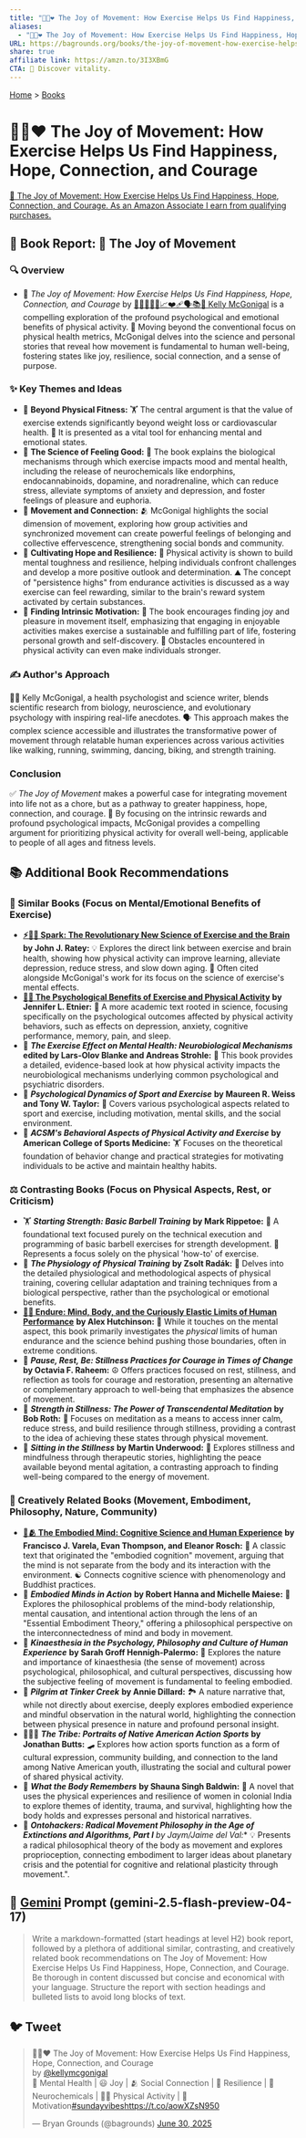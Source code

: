 ```yaml
---
title: "🏃😊❤️ The Joy of Movement: How Exercise Helps Us Find Happiness, Hope, Connection, and Courage"
aliases:
  - "🏃😊❤️ The Joy of Movement: How Exercise Helps Us Find Happiness, Hope, Connection, and Courage"
URL: https://bagrounds.org/books/the-joy-of-movement-how-exercise-helps-us-find-happiness-hope-connection-and-courage
share: true
affiliate link: https://amzn.to/3I3XBmG
CTA: 💪 Discover vitality.
---
```

[Home](../index.md) > [Books](./index.md)  
# 🏃😊❤️ The Joy of Movement: How Exercise Helps Us Find Happiness, Hope, Connection, and Courage  
[🛒 The Joy of Movement: How Exercise Helps Us Find Happiness, Hope, Connection, and Courage. As an Amazon Associate I earn from qualifying purchases.](https://amzn.to/3I3XBmG)  
  
## 📖 Book Report: 🧘 The Joy of Movement  
  
### 🔍 Overview  
  
* 🤸 *The Joy of Movement: How Exercise Helps Us Find Happiness, Hope, Connection, and Courage* by [🧠🔬🧘‍♀️💪📈❤️‍🩹🗣️📚🌟 Kelly McGonigal](../people/kelly-mcgonigal.md) is a compelling exploration of the profound psychological and emotional benefits of physical activity. 🧠 Moving beyond the conventional focus on physical health metrics, McGonigal delves into the science and personal stories that reveal how movement is fundamental to human well-being, fostering states like joy, resilience, social connection, and a sense of purpose.  
  
### ✨ Key Themes and Ideas  
  
* 💪 **Beyond Physical Fitness:** 🏋️ The central argument is that the value of exercise extends significantly beyond weight loss or cardiovascular health. 🧠 It is presented as a vital tool for enhancing mental and emotional states.  
* 🧠 **The Science of Feeling Good:** 🧪 The book explains the biological mechanisms through which exercise impacts mood and mental health, including the release of neurochemicals like endorphins, endocannabinoids, dopamine, and noradrenaline, which can reduce stress, alleviate symptoms of anxiety and depression, and foster feelings of pleasure and euphoria.  
* 🤝 **Movement and Connection:** 🫂 McGonigal highlights the social dimension of movement, exploring how group activities and synchronized movement can create powerful feelings of belonging and collective effervescence, strengthening social bonds and community.  
* 🌟 **Cultivating Hope and Resilience:** 🌱 Physical activity is shown to build mental toughness and resilience, helping individuals confront challenges and develop a more positive outlook and determination. ⛰️ The concept of "persistence highs" from endurance activities is discussed as a way exercise can feel rewarding, similar to the brain's reward system activated by certain substances.  
* 🎯 **Finding Intrinsic Motivation:** 🥰 The book encourages finding joy and pleasure in movement itself, emphasizing that engaging in enjoyable activities makes exercise a sustainable and fulfilling part of life, fostering personal growth and self-discovery. 🚧 Obstacles encountered in physical activity can even make individuals stronger.  
  
### ✍️ Author's Approach  
  
👩‍⚕️ Kelly McGonigal, a health psychologist and science writer, blends scientific research from biology, neuroscience, and evolutionary psychology with inspiring real-life anecdotes. 🗣️ This approach makes the complex science accessible and illustrates the transformative power of movement through relatable human experiences across various activities like walking, running, swimming, dancing, biking, and strength training.  
  
### Conclusion  
  
✅ *The Joy of Movement* makes a powerful case for integrating movement into life not as a chore, but as a pathway to greater happiness, hope, connection, and courage. 🎉 By focusing on the intrinsic rewards and profound psychological impacts, McGonigal provides a compelling argument for prioritizing physical activity for overall well-being, applicable to people of all ages and fitness levels.  
  
## 📚 Additional Book Recommendations  
  
### 🧠 Similar Books (Focus on Mental/Emotional Benefits of Exercise)  
  
* **[⚡🧠🏃 Spark: The Revolutionary New Science of Exercise and the Brain](./spark-the-revolutionary-new-science-of-exercise-and-the-brain.md)** **by John J. Ratey:** 💡 Explores the direct link between exercise and brain health, showing how physical activity can improve learning, alleviate depression, reduce stress, and slow down aging. 📖 Often cited alongside McGonigal's work for its focus on the science of exercise's mental effects.  
* **[🧠🏃 The Psychological Benefits of Exercise and Physical Activity](./the-psychological-benefits-of-exercise-and-physical-activity.md)** **by Jennifer L. Etnier:** 🔬 A more academic text rooted in science, focusing specifically on the psychological outcomes affected by physical activity behaviors, such as effects on depression, anxiety, cognitive performance, memory, pain, and sleep.  
* 🧠 ***The Exercise Effect on Mental Health: Neurobiological Mechanisms*** **edited by Lars-Olov Blanke and Andreas Strohle:** 🔬 This book provides a detailed, evidence-based look at how physical activity impacts the neurobiological mechanisms underlying common psychological and psychiatric disorders.  
* 🧠 ***Psychological Dynamics of Sport and Exercise*** **by Maureen R. Weiss and Tony W. Taylor:** 🤸 Covers various psychological aspects related to sport and exercise, including motivation, mental skills, and the social environment.  
* 💪 ***ACSM's Behavioral Aspects of Physical Activity and Exercise*** **by American College of Sports Medicine:** 🏋️ Focuses on the theoretical foundation of behavior change and practical strategies for motivating individuals to be active and maintain healthy habits.  
  
### ⚖️ Contrasting Books (Focus on Physical Aspects, Rest, or Criticism)  
  
* 🏋️ ***Starting Strength: Basic Barbell Training*** **by Mark Rippetoe:** 🔩 A foundational text focused purely on the technical execution and programming of basic barbell exercises for strength development. 💪 Represents a focus solely on the physical 'how-to' of exercise.  
* 🧪 ***The Physiology of Physical Training*** **by Zsolt Radák:** 🔬 Delves into the detailed physiological and methodological aspects of physical training, covering cellular adaptation and training techniques from a biological perspective, rather than the psychological or emotional benefits.  
* **[💪🧠 Endure: Mind, Body, and the Curiously Elastic Limits of Human Performance](./endure-mind-body-and-the-curiously-elastic-limits-of-human-performance.md)** **by Alex Hutchinson:** 🧠 While it touches on the mental aspect, this book primarily investigates the *physical* limits of human endurance and the science behind pushing those boundaries, often in extreme conditions.  
* 🧘 ***Pause, Rest, Be: Stillness Practices for Courage in Times of Change*** **by Octavia F. Raheem:** ☮️ Offers practices focused on rest, stillness, and reflection as tools for courage and restoration, presenting an alternative or complementary approach to well-being that emphasizes the absence of movement.  
* 🧘 ***Strength in Stillness: The Power of Transcendental Meditation*** **by Bob Roth:** 🧠 Focuses on meditation as a means to access inner calm, reduce stress, and build resilience through stillness, providing a contrast to the idea of achieving these states through physical movement.  
* 🧘 ***Sitting in the Stillness*** **by Martin Underwood:** 🌳 Explores stillness and mindfulness through therapeutic stories, highlighting the peace available beyond mental agitation, a contrasting approach to finding well-being compared to the energy of movement.  
  
### 🎨 Creatively Related Books (Movement, Embodiment, Philosophy, Nature, Community)  
  
* **[🧠🫂 The Embodied Mind: Cognitive Science and Human Experience](./the-embodied-mind-cognitive-science-and-human-experience.md)** **by Francisco J. Varela, Evan Thompson, and Eleanor Rosch:** 👤 A classic text that originated the "embodied cognition" movement, arguing that the mind is not separate from the body and its interaction with the environment. ☯️ Connects cognitive science with phenomenology and Buddhist practices.  
* 🧠 ***Embodied Minds in Action*** **by Robert Hanna and Michelle Maiese:** 👤 Explores the philosophical problems of the mind-body relationship, mental causation, and intentional action through the lens of an "Essential Embodiment Theory," offering a philosophical perspective on the interconnectedness of mind and body in movement.  
* 💃 ***Kinaesthesia in the Psychology, Philosophy and Culture of Human Experience*** **by Sarah Groff Hennigh-Palermo:** 👤 Explores the nature and importance of kinaesthesia (the sense of movement) across psychological, philosophical, and cultural perspectives, discussing how the subjective feeling of movement is fundamental to feeling embodied.  
* 🌲 ***Pilgrim at Tinker Creek*** **by Annie Dillard:** 🏞️ A nature narrative that, while not directly about exercise, deeply explores embodied experience and mindful observation in the natural world, highlighting the connection between physical presence in nature and profound personal insight.  
* 🧑‍🤝‍🧑 ***The Tribe: Portraits of Native American Action Sports*** **by Jonathan Butts:** 🛹 Explores how action sports function as a form of cultural expression, community building, and connection to the land among Native American youth, illustrating the social and cultural power of shared physical activity.  
* 💃 ***What the Body Remembers*** **by Shauna Singh Baldwin:** 📖 A novel that uses the physical experiences and resilience of women in colonial India to explore themes of identity, trauma, and survival, highlighting how the body holds and expresses personal and historical narratives.  
* 🧠 ***Ontohackers: Radical Movement Philosophy in the Age of Extinctions and Algorithms, Part I*** **by Jaym*/Jaime del Val:** 💡 Presents a radical philosophical theory of the body as movement and explores proprioception, connecting embodiment to larger ideas about planetary crisis and the potential for cognitive and relational plasticity through movement.".  
  
## 💬 [Gemini](../software/gemini.md) Prompt (gemini-2.5-flash-preview-04-17)  
> Write a markdown-formatted (start headings at level H2) book report, followed by a plethora of additional similar, contrasting, and creatively related book recommendations on The Joy of Movement: How Exercise Helps Us Find Happiness, Hope, Connection, and Courage. Be thorough in content discussed but concise and economical with your language. Structure the report with section headings and bulleted lists to avoid long blocks of text.  
  
## 🐦 Tweet  
<blockquote class="twitter-tweet" data-theme="dark"><p lang="en" dir="ltr">🏃😊❤️ The Joy of Movement: How Exercise Helps Us Find Happiness, Hope, Connection, and Courage<br>by <a href="https://twitter.com/kellymcgonigal?ref_src=twsrc%5Etfw">@kellymcgonigal</a><br>🧠 Mental Health | 😃 Joy | 🫂 Social Connection | 💪 Resilience | 🧬 Neurochemicals | 🚶‍♀️ Physical Activity | 🥰 Motivation<a href="https://twitter.com/hashtag/sundayvibes?src=hash&amp;ref_src=twsrc%5Etfw">#sundayvibes</a><a href="https://t.co/aowXZsN950">https://t.co/aowXZsN950</a></p>&mdash; Bryan Grounds (@bagrounds) <a href="https://twitter.com/bagrounds/status/1939507280011280869?ref_src=twsrc%5Etfw">June 30, 2025</a></blockquote> <script async src="https://platform.twitter.com/widgets.js" charset="utf-8"></script>